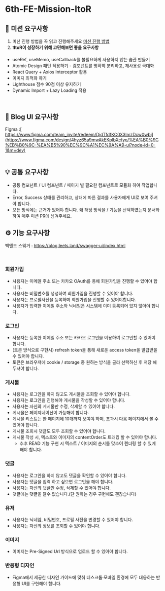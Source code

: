 # 6th-FE-Mission-ItoR

## 🎯 미션 요구사항

1. 미션 진행 방법을 꼭 읽고 진행해주세요
   [미션 진행 방법](https://www.notion.so/46dbd9440a4f4d5e97228011dff70f5a?pvs=21)
2. ❗️**ItoR이 성장하기 위해 고민해보면 좋을 요구사항**
- useRef, useMemo, useCallback를 불필요하게 사용하지 않는 습관 만들기
- Atomic Design 패턴 적용하기 - 컴포넌트를 명확히 분리하고, 재사용성 극대화
- React Query + Axios Interceptor 활용
- 이미지 최적화 하기
- Lighthouse 점수 90점 이상 유지하기
- Dynamic Import + Lazy Loading 적용

<br>

## 🎨 Blog UI 요구사항

Figma :[ https://www.figma.com/team_invite/redeem/DjdTfdfKC0X3ImzDcw0wbi](https://www.figma.com/design/4hyz65a9mwAkEKplbXcfyo/%EA%B0%9C%EB%B0%9C-%EA%B5%90%EC%9C%A1%EC%9A%A9-ui?node-id=0-1&m=dev)
<br/>
<br>

## 💡 공통 요구사항

- 공통 컴포넌트 / UI 컴포넌트 / 페이지 별 필요한 컴포넌트로 모듈화 하여 작업합니다.
- Error, Success 상태를 관리하고, 상태에 따른 결과를 사용자에게 UI로 보여 주셔야 합니다.
- 모든 방식에는 근거가 있어야 합니다. 왜 해당 방식을 / 기능을 선택하였는지 문서화 하여 매주 미션 PR에 남겨주세요.
  
## ⚙️ 기능 요구사항

백엔드 스웨거 : https://blog.leets.land/swagger-ui/index.html

<br>

###  회원가입

- 사용자는 이메일 주소 또는 카카오 OAuth를 통해 회원가입을 진행할 수 있어야 합니다.
- 사용자는 비밀번호를 생성하여 회원가입을 진행할 수 있어야 합니다.
- 사용자는 프로필사진을 등록하며 회원가입을 진행할 수 있어야합니다.
- 사용자가 입력한 이메일 주소와 닉네임은 시스템에 이미 등록되어 있지 않아야 합니다.

### 로그인

- 사용자는 등록한 이메일 주소 또는 카카오 로그인을 이용하여 로그인할 수 있어야 합니다.
- (토큰 방식으로 구현시) refresh token을 통해 새로운 access token을 발급받을 수 있어야 합니다.
- 토큰은 브라우저에 cookie / storage 중 원하는 방식을 골라 선택하신 후 저장 해 두셔야 합니다.
  

### 게시물

- 사용자는 로그인을 하지 않고도 게시물을 조회할 수 있어야 합니다.
- 사용자는 로그인을 진행해야 게시물을 작성할 수 있어야 합니다.
- 사용자는 자신의 게시물만 수정, 삭제할 수 있어야 합니다.
- 게시물은 페이지네이션이 가능해야 합니다.
- 게시물 리스트는 한 페이지에 10개까지 보여야 하며, 초과시 다음 페이지에서 볼 수 있어야 합니다.
- 게시물 조회시 댓글도 모두 조회할 수 있어야 합니다.
- 게시물 작성 시, 텍스트와 이미지의 contentOrder도 트래킹 할 수 있어야 합니다.
  - 추후 READ 기능 구현 시 텍스트 / 이미지의 순서를 맞추어 렌더링 할 수 있게 해야 합니다.

### 댓글

- 사용자는 로그인을 하지 않고도 댓글을 확인할 수 있어야 합니다.
- 사용자는 댓글을 입력 하고 싶으면 로그인을 해야 합니다.
- 사용자는 자신의 댓글만 수정, 삭제할 수 있어야 합니다.
- 댓글에는 댓글을 달수 없습니다.(단 원하는 경우 구현해도 괜찮습니다)

### 유저

- 사용자는 닉네임, 비밀번호, 프로필 사진을 변경할 수 있어야 합니다.
- 사용자는 자신의 정보를 조회할 수 있어야 합니다.

### 이미지
- 이미지는 Pre-Signed Url 방식으로 업로드 할 수 있어야 합니다.

### 반응형 디자인
- Figma에서 제공한 디자인 가이드에 맞춰 데스크톱·모바일 환경에 모두 대응하는 반응형 UI를 구현해야 합니다.
